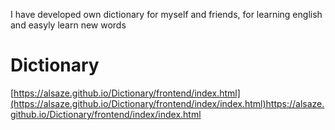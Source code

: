 I have developed own dictionary for myself and friends, for learning english and easyly learn new words

# Dictionary
[https://alsaze.github.io/Dictionary/frontend/index.html](https://alsaze.github.io/Dictionary/frontend/index/index.html)https://alsaze.github.io/Dictionary/frontend/index/index.html
